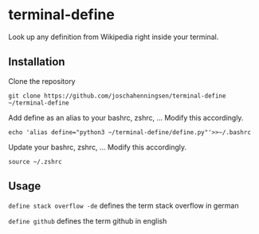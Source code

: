 # terminal-define
Look up any definition from Wikipedia right inside your terminal. 

## Installation
Clone the repository

`git clone https://github.com/joschahenningsen/terminal-define ~/terminal-define`

Add define as an alias to your bashrc, zshrc, ... Modify this accordingly.

`echo 'alias define="python3 ~/terminal-define/define.py"'>>~/.bashrc`

Update your bashrc, zshrc, ... Modify this accordingly.

`source ~/.zshrc`

## Usage
`define stack overflow -de` defines the term stack overflow in german

`define github` defines the term github in english
